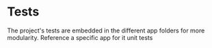 # Tests

The project's tests are embedded in the different app folders for more modularity. Reference a specific app for it unit tests
